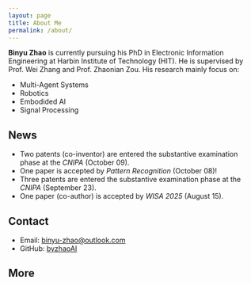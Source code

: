 ```yaml
---
layout: page
title: About Me
permalink: /about/
---
```


**Binyu Zhao** is currently pursuing his PhD in Electronic Information Engineering at Harbin Institute of Technology (HIT). He is supervised by Prof. Wei Zhang and Prof. Zhaonian Zou. His research mainly focus on:

- Multi-Agent Systems
- Robotics
- Embodided AI
- Signal Processing

## News
- Two patents (co-inventor) are entered the substantive examination phase at the *CNIPA* (October 09).
- One paper is accepted by *Pattern Recognition* (October 08)!
- Three patents are entered the substantive examination phase at the *CNIPA* (September 23).
- One paper (co-author) is accepted by *WISA 2025* (August 15).
<!-- - One paper is under review at *Information Sciences* (April 02). -->
<!-- - One paper is accepted by *ICME 2025* (March 21). -->
<!-- - One paper is resubmitted to *Pattern Recognition* after a major revision (initially submitted May 25; resubmitted September 07). -->

## Contact
- Email: binyu-zhao@outlook.com
- GitHub: [byzhaoAI](https://github.com/byzhaoAI)

## More
<!-- Feel free to explore my articles and projects on this site! -->

